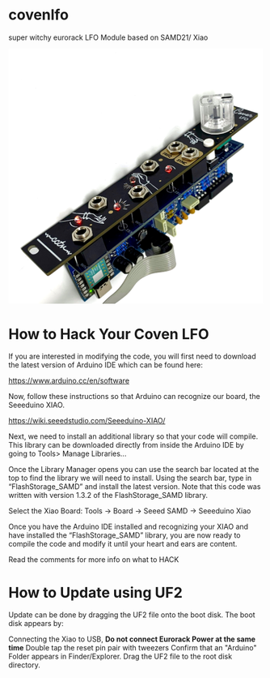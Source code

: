 # covenlfo
super witchy eurorack LFO Module based on SAMD21/ Xiao


![image of module](https://github.com/cctvfm/covenlfo/blob/main/IMG_E0173-01.jpeg)

# How to Hack Your Coven LFO  




If you are interested in modifying the code, you will first need to download the latest version of Arduino IDE which can be found here:  

https://www.arduino.cc/en/software 

Now, follow these instructions so that Arduino can recognize our board, the Seeeduino XIAO.  

https://wiki.seeedstudio.com/Seeeduino-XIAO/ 

Next, we need to install an additional library so that your code will compile. This library can be downloaded directly from inside the Arduino IDE by going to Tools> Manage Libraries... 

Once the Library Manager opens you can use the search bar located at the top to find the library we will need to install. Using the search bar, type in “FlashStorage_SAMD” and install the latest version. Note that this code was written with version 1.3.2 of the FlashStorage_SAMD library.

Select the Xiao Board: Tools -> Board -> Seeed SAMD -> Seeeduino Xiao

Once you have the Arduino IDE installed and recognizing your XIAO and have installed the “FlashStorage_SAMD” library, you are now ready to compile the code and modify it until your heart and ears are content.  

Read the comments for more info on what to HACK


# How to Update using UF2

Update can be done by dragging the UF2 file onto the boot disk. The boot disk appears by:

Connecting the Xiao to USB, **Do not connect Eurorack Power at the same time**
Double tap the reset pin pair with tweezers
Confirm that an "Arduino" Folder appears in Finder/Explorer.
Drag the UF2 file to the root disk directory.
